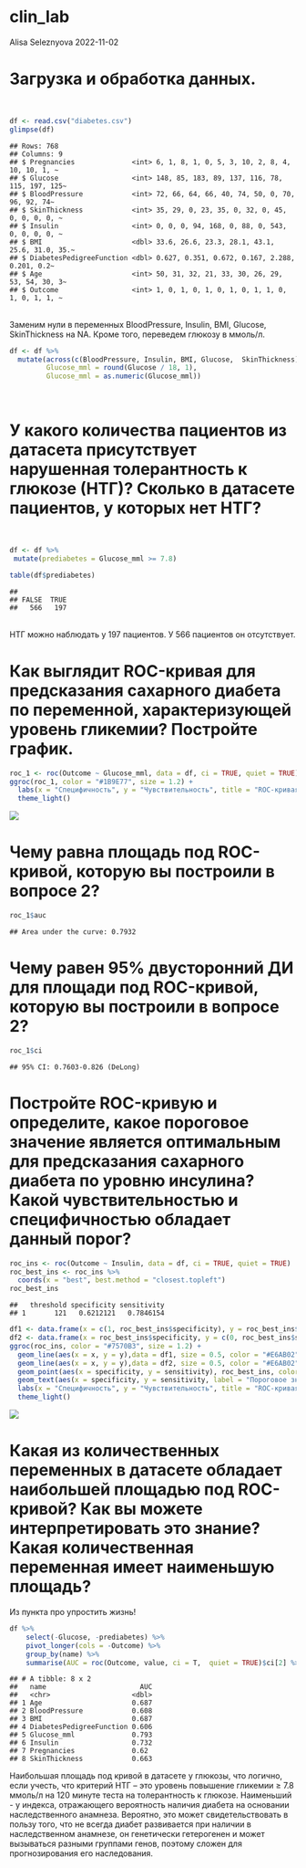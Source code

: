 clin_lab
================
Alisa Seleznyova
2022-11-02

# Загрузка и обработка данных.

<br>

``` r
df <- read.csv("diabetes.csv")
glimpse(df)
```

    ## Rows: 768
    ## Columns: 9
    ## $ Pregnancies              <int> 6, 1, 8, 1, 0, 5, 3, 10, 2, 8, 4, 10, 10, 1, ~
    ## $ Glucose                  <int> 148, 85, 183, 89, 137, 116, 78, 115, 197, 125~
    ## $ BloodPressure            <int> 72, 66, 64, 66, 40, 74, 50, 0, 70, 96, 92, 74~
    ## $ SkinThickness            <int> 35, 29, 0, 23, 35, 0, 32, 0, 45, 0, 0, 0, 0, ~
    ## $ Insulin                  <int> 0, 0, 0, 94, 168, 0, 88, 0, 543, 0, 0, 0, 0, ~
    ## $ BMI                      <dbl> 33.6, 26.6, 23.3, 28.1, 43.1, 25.6, 31.0, 35.~
    ## $ DiabetesPedigreeFunction <dbl> 0.627, 0.351, 0.672, 0.167, 2.288, 0.201, 0.2~
    ## $ Age                      <int> 50, 31, 32, 21, 33, 30, 26, 29, 53, 54, 30, 3~
    ## $ Outcome                  <int> 1, 0, 1, 0, 1, 0, 1, 0, 1, 1, 0, 1, 0, 1, 1, ~

<br> Заменим нули в переменных BloodPressure, Insulin, BMI, Glucose,
SkinThickness на NA. Кроме того, переведем глюкозу в ммоль/л. <br>

``` r
df <- df %>%
  mutate(across(c(BloodPressure, Insulin, BMI, Glucose,  SkinThickness), ~ifelse(.x == 0, NA, .x)),
         Glucose_mml = round(Glucose / 18, 1),
         Glucose_mml = as.numeric(Glucose_mml))
```

<br>

# У какого количества пациентов из датасета присутствует нарушенная толерантность к глюкозе (НТГ)? Сколько в датасете пациентов, у которых нет НТГ?

<br>

``` r
df <- df %>%
 mutate(prediabetes = Glucose_mml >= 7.8)

table(df$prediabetes)
```

    ## 
    ## FALSE  TRUE 
    ##   566   197

<br> НТГ можно наблюдать у 197 пациентов. У 566 пациентов он
отсутствует. <br>

# Как выглядит ROC-кривая для предсказания сахарного диабета по переменной, характеризующей уровень гликемии? Постройте график.

``` r
roc_1 <- roc(Outcome ~ Glucose_mml, data = df, ci = TRUE, quiet = TRUE)
ggroc(roc_1, color = "#1B9E77", size = 1.2) +
  labs(x = "Специфичность", y = "Чувствительность", title = "ROC-кривая для НТГ по гликемии")+
  theme_light()
```

![](clin_lab_files/figure-gfm/unnamed-chunk-4-1.png)<!-- --> <br>

# Чему равна площадь под ROC-кривой, которую вы построили в вопросе 2?

``` r
roc_1$auc
```

    ## Area under the curve: 0.7932

# Чему равен 95% двусторонний ДИ для площади под ROC-кривой, которую вы построили в вопросе 2?

``` r
roc_1$ci
```

    ## 95% CI: 0.7603-0.826 (DeLong)

# Постройте ROC-кривую и определите, какое пороговое значение является оптимальным для предсказания сахарного диабета по уровню инсулина? Какой чувствительностью и специфичностью обладает данный порог?

``` r
roc_ins <- roc(Outcome ~ Insulin, data = df, ci = TRUE, quiet = TRUE)
roc_best_ins <- roc_ins %>%
  coords(x = "best", best.method = "closest.topleft")
roc_best_ins
```

    ##   threshold specificity sensitivity
    ## 1       121   0.6212121   0.7846154

``` r
df1 <- data.frame(x = c(1, roc_best_ins$specificity), y = roc_best_ins$sensitivity)
df2 <- data.frame(x = roc_best_ins$specificity, y = c(0, roc_best_ins$sensitivity))
ggroc(roc_ins, color = "#7570B3", size = 1.2) +
  geom_line(aes(x = x, y = y),data = df1, size = 0.5, color = "#E6AB02") +
  geom_line(aes(x = x, y = y),data = df2, size = 0.5, color = "#E6AB02") +
  geom_point(aes(x = specificity, y = sensitivity), roc_best_ins, color = "red", size = 2) +
  geom_text(aes(x = specificity, y = sensitivity, label = "Пороговое значение = 14.5"), roc_best_ins) +
  labs(x = "Специфичность", y = "Чувствительность", title = "ROC-кривая для  НТГ по уровню инсулина") + 
  theme_light()
```

![](clin_lab_files/figure-gfm/unnamed-chunk-8-1.png)<!-- --> <br>

# Какая из количественных переменных в датасете обладает наибольшей площадью под ROC-кривой? Как вы можете интерпретировать это знание? Какая количественная переменная имеет наименьшую площадь?

Из пункта про упростить жизнь!

``` r
df %>% 
    select(-Glucose, -prediabetes) %>% 
    pivot_longer(cols = -Outcome) %>% 
    group_by(name) %>% 
    summarise(AUC = roc(Outcome, value, ci = T,  quiet = TRUE)$ci[2] %>% round(3))
```

    ## # A tibble: 8 x 2
    ##   name                       AUC
    ##   <chr>                    <dbl>
    ## 1 Age                      0.687
    ## 2 BloodPressure            0.608
    ## 3 BMI                      0.687
    ## 4 DiabetesPedigreeFunction 0.606
    ## 5 Glucose_mml              0.793
    ## 6 Insulin                  0.732
    ## 7 Pregnancies              0.62 
    ## 8 SkinThickness            0.663

Наибольшая площадь под кривой в датасете у глюкозы, что логично, если
учесть, что критерий НТГ – это уровень повышение гликемии ≥ 7.8 ммоль/л
на 120 минуте теста на толерантность к глюкозе. Наименьший - у индекса,
отражающего вероятность наличия диабета на основании наследственного
анамнеза. Вероятно, это может свидетельствовать в пользу того, что не
всегда диабет развивается при наличии в наследственном анамнезе, он
генетически гетерогенен и может вызываться разными группами генов,
поэтому сложен для прогнозирования его наследования.
